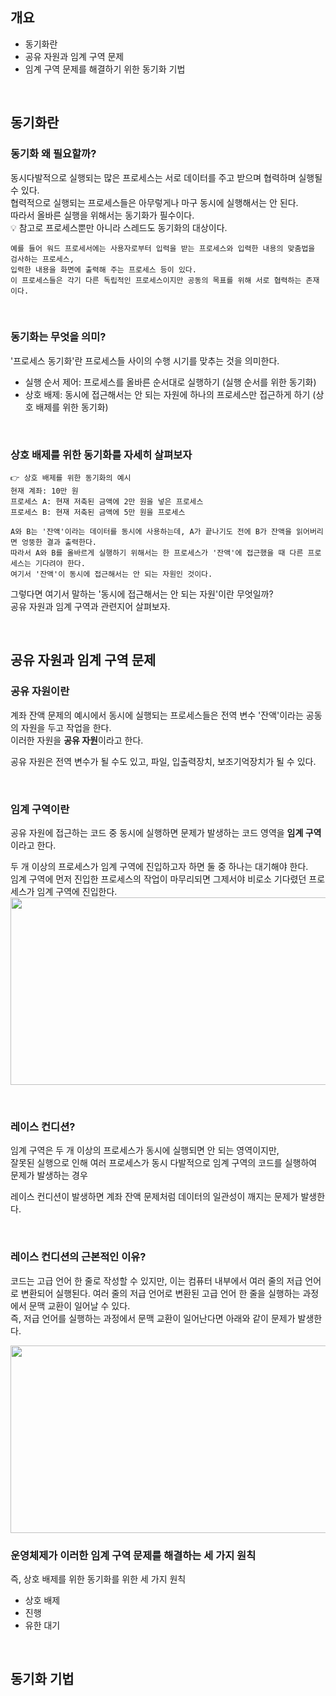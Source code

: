## 개요

- 동기화란
- 공유 자원과 임계 구역 문제
- 임계 구역 문제를 해결하기 위한 동기화 기법

<br>

## 동기화란

### 동기화 왜 필요할까?

동시다발적으로 실행되는 많은 프로세스는 서로 데이터를 주고 받으며 협력하며 실행될 수 있다.  
협력적으로 실행되는 프로세스들은 아무렇게나 마구 동시에 실행해서는 안 된다.  
따라서 올바른 실행을 위해서는 동기화가 필수이다.  
💡 참고로 프로세스뿐만 아니라 스레드도 동기화의 대상이다.

```
예를 들어 워드 프로세서에는 사용자로부터 입력을 받는 프로세스와 입력한 내용의 맞춤법을 검사하는 프로세스,
입력한 내용을 화면에 출력해 주는 프로세스 등이 있다.
이 프로세스들은 각기 다른 독립적인 프로세스이지만 공동의 목표를 위해 서로 협력하는 존재이다.
```

<br>

### 동기화는 무엇을 의미?

'프로세스 동기화'란 프로세스들 사이의 수행 시기를 맞추는 것을 의미한다.

- 실행 순서 제어: 프로세스를 올바른 순서대로 실행하기 (실행 순서를 위한 동기화)
- 상호 배제: 동시에 접근해서는 안 되는 자원에 하나의 프로세스만 접근하게 하기 (상호 배제를 위한 동기화)

<br>

### 상호 배제를 위한 동기화를 자세히 살펴보자

```
👉 상호 배제를 위한 동기화의 예시
현재 계좌: 10만 원
프로세스 A: 현재 저축된 금액에 2만 원을 넣은 프로세스
프로세스 B: 현재 저축된 금액에 5만 원을 프로세스

A와 B는 '잔액'이라는 데이터를 동시에 사용하는데, A가 끝나기도 전에 B가 잔액을 읽어버리면 엉뚱한 결과 출력한다.
따라서 A와 B를 올바르게 실행하기 위해서는 한 프로세스가 '잔액'에 접근했을 때 다른 프로세스는 기다려야 한다.
여기서 '잔액'이 동시에 접근해서는 안 되는 자원인 것이다.
```

그렇다면 여기서 말하는 '동시에 접근해서는 안 되는 자원'이란 무엇일까?  
공유 자원과 임계 구역과 관련지어 살펴보자.

<br>

## 공유 자원과 임계 구역 문제

### 공유 자원이란

계좌 잔액 문제의 예시에서 동시에 실행되는 프로세스들은 전역 변수 '잔액'이라는 공동의 자원을 두고 작업을 한다.  
이러한 자원을 **공유 자원**이라고 한다.

공유 자원은 전역 변수가 될 수도 있고, 파일, 입출력장치, 보조기억장치가 될 수 있다.

<br>

### 임계 구역이란

공유 자원에 접근하는 코드 중 동시에 실행하면 문제가 발생하는 코드 영역을 **임계 구역**이라고 한다.

두 개 이상의 프로세스가 임계 구역에 진입하고자 하면 둘 중 하나는 대기해야 한다.  
임계 구역에 먼저 진입한 프로세스의 작업이 마무리되면 그제서야 비로소 기다렸던 프로세스가 임계 구역에 진입한다.  
<img src="https://github.com/jis22u/TIL/assets/110139421/c0efbb6c-1cd2-4fc0-bb47-a349073f5109" width="800" height="300"/>

<br>

### 레이스 컨디션?

임계 구역은 두 개 이상의 프로세스가 동시에 실행되면 안 되는 영역이지만,  
잘못된 실행으로 인해 여러 프로세스가 동시 다발적으로 임계 구역의 코드를 실행하여 문제가 발생하는 경우

레이스 컨디션이 발생하면 계좌 잔액 문제처럼 데이터의 일관성이 깨지는 문제가 발생한다.

<br>

### 레이스 컨디션의 근본적인 이유?

코드는 고급 언어 한 줄로 작성할 수 있지만, 이는 컴퓨터 내부에서 여러 줄의 저급 언어로 변환되어 실행된다.
여러 줄의 저급 언어로 변환된 고급 언어 한 줄을 실행하는 과정에서 문맥 교환이 일어날 수 있다.  
즉, 저급 언어를 실행하는 과정에서 문맥 교환이 일어난다면 아래와 같이 문제가 발생한다.

<img src="https://github.com/jis22u/TIL/assets/110139421/b4447d81-d9ff-4f45-8cb5-d20fe56be813" width="800" height="300"/>

<br>

### 운영체제가 이러한 임계 구역 문제를 해결하는 세 가지 원칙

즉, 상호 배제를 위한 동기화를 위한 세 가지 원칙

- 상호 배제
- 진행
- 유한 대기

<br>

## 동기화 기법
